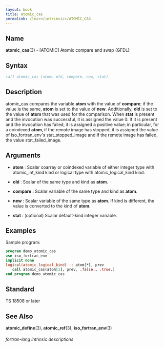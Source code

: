 ```yaml
---
layout: book
title: atomic_cas
permalink: /learn/intrinsics/ATOMIC_CAS
---
```

## __Name__

__atomic\_cas__(3) - \[ATOMIC\] Atomic compare and swap
(GFDL)

## __Syntax__
```fortran
call atomic_cas (atom, old, compare, new, stat)
```
## __Description__

atomic\_cas compares the variable __atom__ with the value of __compare__; if the
value is the same, __atom__ is set to the value of __new__. Additionally, __old__ is
set to the value of __atom__ that was used for the comparison. When __stat__ is
present and the invocation was successful, it is assigned the value 0.
If it is present and the invocation has failed, it is assigned a
positive value; in particular, for a coindexed __atom__, if the remote image
has stopped, it is assigned the value of iso\_fortran\_env's
stat\_stopped\_image and if the remote image has failed, the value
stat\_failed\_image.

## __Arguments__

  - __atom__
    : Scalar coarray or coindexed variable of either integer type with
    atomic\_int\_kind kind or logical type with atomic\_logical\_kind
    kind.

  - __old__
    : Scalar of the same type and kind as __atom__.

  - __compare__
    : Scalar variable of the same type and kind as __atom__.

  - __new__
    : Scalar variable of the same type as __atom__. If kind is different, the
    value is converted to the kind of __atom__.

  - __stat__
    : (optional) Scalar default-kind integer variable.

## __Examples__

Sample program:

```fortran
program demo_atomic_cas
use iso_fortran_env
implicit none
logical(atomic_logical_kind) :: atom[*], prev
   call atomic_cas(atom[1], prev, .false., .true.)
end program demo_atomic_cas
```

## __Standard__

TS 18508 or later

## __See Also__

__atomic\_define__(3), __atomic\_ref__(3), __iso\_fortran\_env__(3)

###### fortran-lang intrinsic descriptions
